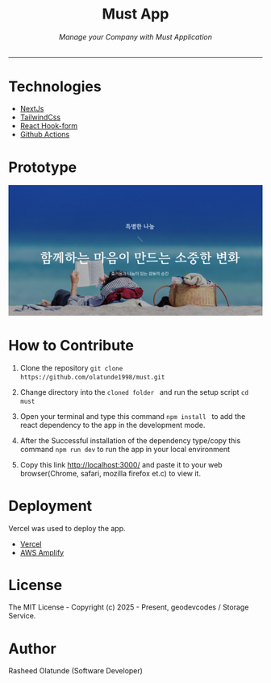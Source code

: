 <div align="center">
<h1>Must App</h1>
<h6><i>Manage your Company with Must Application</i></h6>
<hr />
</div>

# Technologies

- [NextJs](https://nextjs.org/)
- [TailwindCss](https://tailwindcss.com/)
- [React Hook-form](https://react-hook-form.com/)
- [Github Actions](https://docs.github.com/en/actions/)

# Prototype

![Minion](public/assets/must-prototype.png)

# How to Contribute

1. Clone the repository
   `git clone https://github.com/olatunde1998/must.git`

2. Change directory into the `cloned folder ` and run the setup script
   `cd must`

3. Open your terminal and type this command `npm install ` to add the react dependency to the app in the development mode.

4. After the Successful installation of the dependency type/copy this command `npm run dev` to run the app in your local environment

5. Copy this link [http://localhost:3000/](http://localhost:3000/) and paste it to your web browser(Chrome, safari, mozilla firefox et.c) to view it.

# Deployment

Vercel was used to deploy the app.

- [Vercel](https://vercel.com/dashboard)
- [AWS Amplify](https://us-east-1.console.aws.amazon.com/amplify/apps)

# License

The MIT License - Copyright (c) 2025 - Present, geodevcodes / Storage Service.

# Author

Rasheed Olatunde (Software Developer)
